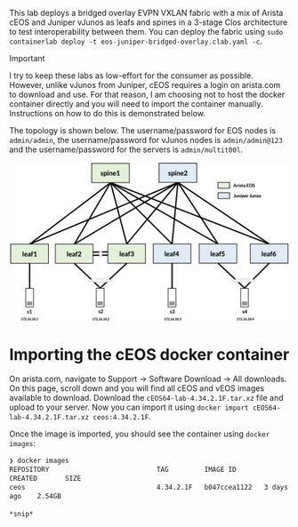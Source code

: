 This lab deploys a bridged overlay EVPN VXLAN fabric with a mix of Arista cEOS and Juniper vJunos as leafs and spines in a 3-stage Clos architecture to test interoperability between them. You can deploy the fabric using `sudo containerlab deploy -t eos-juniper-bridged-overlay.clab.yaml -c`.

> [!IMPORTANT]
> I try to keep these labs as low-effort for the consumer as possible. However, unlike vJunos from Juniper, cEOS requires a login on arista.com to download and use. For that reason, I am choosing not to host the docker container directly and you will need to import the container manually. Instructions on how to do this is demonstrated below.

The topology is shown below. The username/password for EOS nodes is `admin/admin`, the username/password for vJunos nodes is `admin/admin@123` and the username/password for the servers is `admin/multit00l`.

![eos-juniper-bridged-overlay](/static/images/eos-junos-bridged-overlay.png)

# Importing the cEOS docker container

On arista.com, navigate to Support -> Software Download -> All downloads. On this page, scroll down and you will find all cEOS and vEOS images available to download. Download the `cEOS64-lab-4.34.2.1F.tar.xz` file and upload to your server. Now you can import it using `docker import cEOS64-lab-4.34.2.1F.tar.xz ceos:4.34.2.1F`.

Once the image is imported, you should see the container using `docker images`:

```
❯ docker images
REPOSITORY                           TAG         IMAGE ID       CREATED       SIZE
ceos                                 4.34.2.1F   b047ccea1122   3 days ago    2.54GB

*snip*
```